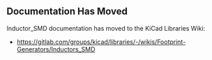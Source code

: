 ## Documentation Has Moved

Inductor_SMD documentation has moved to the KiCad Libraries Wiki:

* https://gitlab.com/groups/kicad/libraries/-/wikis/Footprint-Generators/Inductors_SMD